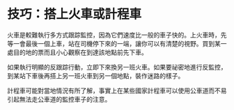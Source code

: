 [Title]: # (技巧:搭上火車或計程車)
[Order]: # (9)

# 技巧：搭上火車或計程車

火車是較難執行多方式跟踪監控，因為它們速度比一般的車子快的。上火車時，先等一會最後一個上車，站在司機停下來的一端，讓你可以有清楚的視野。買到某一處目的地的票而且小心觀察在到達該地點前先下車。

如果執行明顯的反跟踪行動，立即下來換另一班火車。如果要祕密地進行反監控，到某站下車後再搭上另一班火車到另一個地點，裝作迷路的樣子。

計程車可能對當地情況有所了解，事實上在某些國家計程車可以使用公車道而不易引起無法走公車道的監控車子的注意。